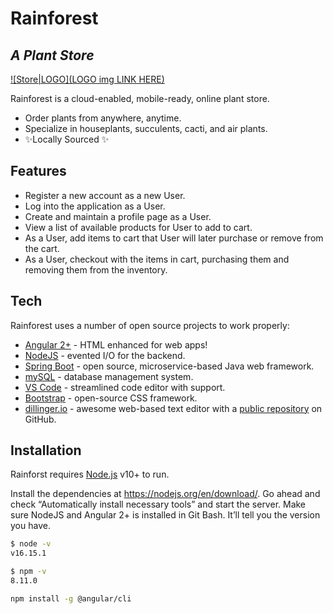 # Rainforest
## _A Plant Store_

[![Store|LOGO](LOGO img LINK HERE)](http://websiteLinkHere)

Rainforest is a cloud-enabled, mobile-ready, online plant store.

- Order plants from anywhere, anytime.
- Specialize in houseplants, succulents, cacti, and air plants.
- ✨Locally  Sourced ✨

## Features
- Register a new account as a new User.
- Log into the application as a User.
- Create and maintain a profile page as a User.
- View a list of available products for User to add to cart.
- As a User, add items to cart that User will later purchase or remove from the cart.
- As a User, checkout with the items in cart, purchasing them and removing them from the inventory.


## Tech

Rainforest uses a number of open source projects to work properly:

- [Angular 2+] - HTML enhanced for web apps!
- [NodeJS] - evented I/O for the backend.
- [Spring Boot] - open source, microservice-based Java web framework.
- [mySQL] -  database management system.
- [VS Code] - streamlined code editor with support.
- [Bootstrap] - open-source CSS framework.
- [dillinger.io] - awesome web-based text editor with a [public repository][dill] on GitHub.

## Installation

Rainforst requires [Node.js](https://nodejs.org/) v10+ to run.

Install the dependencies at https://nodejs.org/en/download/.
Go ahead and check “Automatically install necessary tools” and start the server.
Make sure NodeJS and Angular 2+ is installed in Git Bash. It’ll tell you the version you have.
```sh
$ node -v
v16.15.1

$ npm -v
8.11.0

npm install -g @angular/cli
```







[//]: # (These are reference links used in the body of this note and get stripped out when the markdown processor does its job. There is no need to format nicely because it shouldn't be seen. Thanks SO - http://stackoverflow.com/questions/4823468/store-comments-in-markdown-syntax)

   [dill]: <https://github.com/joemccann/dillinger>
   [git-repo-url]: <https://github.com/joemccann/dillinger.git>
   [john gruber]: <http://daringfireball.net>
   [dillinger.io]: <http://https://dillinger.io/>
   [VS Code]: <https://code.visualstudio.com/>
   [mySQL]: <https://www.mysql.com/>
   [Spring Boot]: <https://spring.io/projects/spring-boot>
   [df1]: <http://daringfireball.net/projects/markdown/>
   [markdown-it]: <https://github.com/markdown-it/markdown-it>
   [Ace Editor]: <http://ace.ajax.org>
   [NodeJS]: <http://nodejs.org>
   [Twitter Bootstrap]: <http://twitter.github.com/bootstrap/>
   [jQuery]: <http://jquery.com>
   [@tjholowaychuk]: <http://twitter.com/tjholowaychuk>
   [express]: <http://expressjs.com>
   [Angular 2+]: <http://angularjs.org>
   [Gulp]: <http://gulpjs.com>
   [Bootstrap]: <https://getbootstrap.com/>
  

   [PlDb]: <https://github.com/joemccann/dillinger/tree/master/plugins/dropbox/README.md>
   [PlGh]: <https://github.com/joemccann/dillinger/tree/master/plugins/github/README.md>
   [PlGd]: <https://github.com/joemccann/dillinger/tree/master/plugins/googledrive/README.md>
   [PlOd]: <https://github.com/joemccann/dillinger/tree/master/plugins/onedrive/README.md>
   [PlMe]: <https://github.com/joemccann/dillinger/tree/master/plugins/medium/README.md>
   [PlGa]: <https://github.com/RahulHP/dillinger/blob/master/plugins/googleanalytics/README.md>

